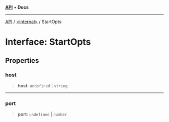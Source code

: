 [**API**](../../README.md) • **Docs**

***

[API](../../README.md) / [\<internal\>](../README.md) / StartOpts

# Interface: StartOpts

## Properties

### host

> **host**: `undefined` \| `string`

***

### port

> **port**: `undefined` \| `number`
